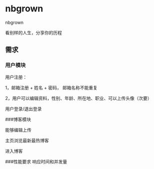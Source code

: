 # nbgrown
nbgrown  

看别样的人生，分享你的历程

## 需求
### 用户模块
用户注册：  

1，邮箱注册 + 姓名 + 密码， 邮箱名称不能重复  

2，用户可以编辑资料，性别、年龄、所在地、职业、可以上传头像（次要）

用户登录/退出登录

###博客模块  

能够编辑上传  

主页浏览最新最热博客  

进入博客

###性能要求
响应时间和并发量
